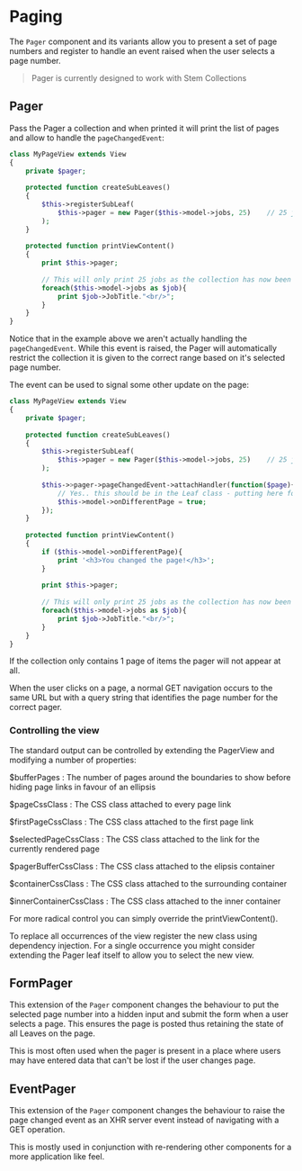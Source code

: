Paging
======

The `Pager` component and its variants allow you to present a set of page numbers and register
to handle an event raised when the user selects a page number.

> Pager is currently designed to work with Stem Collections

## Pager

Pass the Pager a collection and when printed it will print the list of pages and allow to
handle the `pageChangedEvent`:


```php
class MyPageView extends View
{
    private $pager;
    
    protected function createSubLeaves()
    {
        $this->registerSubLeaf(
            $this->pager = new Pager($this->model->jobs, 25)    // 25 jobs 'per page'
        );
    }
    
    protected function printViewContent()
    {
        print $this->pager;
        
        // This will only print 25 jobs as the collection has now been 'ranged' by the pager.
        foreach($this->model->jobs as $job){
            print $job->JobTitle."<br/>";
        }
    }
}
```

Notice that in the example above we aren't actually handling the `pageChangedEvent`. While this
event is raised, the Pager will automatically restrict the collection it is given to the correct
range based on it's selected page number.

The event can be used to signal some other update on the page:

```php
class MyPageView extends View
{
    private $pager;
    
    protected function createSubLeaves()
    {
        $this->registerSubLeaf(
            $this->pager = new Pager($this->model->jobs, 25)    // 25 jobs 'per page'
        );
        
        $this->>pager->pageChangedEvent->attachHandler(function($page){
            // Yes.. this should be in the Leaf class - putting here for brevity
            $this->model->onDifferentPage = true;
        });
    }
    
    protected function printViewContent()
    {
        if ($this->model->onDifferentPage){
            print '<h3>You changed the page!</h3>';
        }
        
        print $this->pager;
        
        // This will only print 25 jobs as the collection has now been 'ranged' by the pager.
        foreach($this->model->jobs as $job){
            print $job->JobTitle."<br/>";
        }
    }
}
```

If the collection only contains 1 page of items the pager will not appear at all.

When the user clicks on a page, a normal GET navigation occurs to the same URL but with
a query string that identifies the page number for the correct pager. 

### Controlling the view

The standard output can be controlled by extending the PagerView and modifying a number of 
properties:

$bufferPages
:   The number of pages around the boundaries to show before hiding page links in favour of an ellipsis

$pageCssClass
:   The CSS class attached to every page link

$firstPageCssClass
:   The CSS class attached to the first page link

$selectedPageCssClass
:   The CSS class attached to the link for the currently rendered page

$pagerBufferCssClass
:   The CSS class attached to the elipsis container

$containerCssClass
:   The CSS class attached to the surrounding container

$innerContainerCssClass
:   The CSS class attached to the inner container

For more radical control you can simply override the printViewContent().

To replace all occurrences of the view register the new class using dependency injection. For a 
single occurrence you might consider extending the Pager leaf itself to allow you to select the
new view.

## FormPager

This extension of the `Pager` component changes the behaviour to put the selected page number into a hidden
input and submit the form when a user selects a page. This ensures the page is posted thus retaining
the state of all Leaves on the page.

This is most often used when the pager is present in a place where users may have entered
data that can't be lost if the user changes page.

## EventPager

This extension of the `Pager` component changes the behaviour to raise the page changed event
as an XHR server event instead of navigating with a GET operation.

This is mostly used in conjunction with re-rendering other components for a more application like feel.